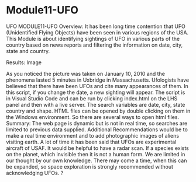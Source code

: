 # Module11-UFO
UFO MODULE11-UFO
Overview:
It has been long time contention that UFO (Unidentified Flying Objects) have been seen in various regions of the USA. This Module is about identifying sightings of UFO in various parts of the country based on news reports and filtering the information on date, city, state and country.

Results:
 Image


As you noticed the picture was taken on January 10, 2010 and the phenomena lasted 5 minutes in Uxbridge in Massachusetts. Ufologists have believed that there have been UFOs and cite many appearances of them. In this script, if you change the date, a new sighting will appear.
The script is in Visual Studio Code and can be run by clicking index.html  on the LHS panel and then with a live server. The search variables are date, city, state country and shape. HTML files can be opened by double clicking on them in the Windows environment. So there are several ways to open html files.
Summary:
The web page is dynamic but is not in real time, so searches are limited to previous data supplied.
Additional Recommendations would be to make a real time environment and to add photographic images of aliens visiting earth.  A lot of time it has been said that UFOs are experimental aircraft of USAF. It would be helpful to have a radar scan. If a species exists on the planet, which invisible then it is not a human form. We are limited in our thought by our own knowledge. There may come a time, when this can be expanded, so space exploration is strongly recommended without acknowledging UFOs.
?  

